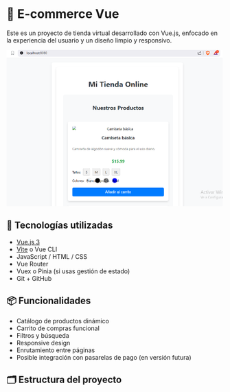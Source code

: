 # 🛒 E-commerce Vue

Este es un proyecto de tienda virtual desarrollado con Vue.js, enfocado en la experiencia del usuario y un diseño limpio y responsivo.

![Vista previa](public/porta1.png)

## 🧰 Tecnologías utilizadas

- [Vue.js 3](https://vuejs.org/)
- [Vite](https://vitejs.dev/) o Vue CLI
- JavaScript / HTML / CSS
- Vue Router
- Vuex o Pinia (si usas gestión de estado)
- Git + GitHub

## 📦 Funcionalidades

- Catálogo de productos dinámico
- Carrito de compras funcional
- Filtros y búsqueda
- Responsive design
- Enrutamiento entre páginas
- Posible integración con pasarelas de pago (en versión futura)

## 🗂️ Estructura del proyecto



